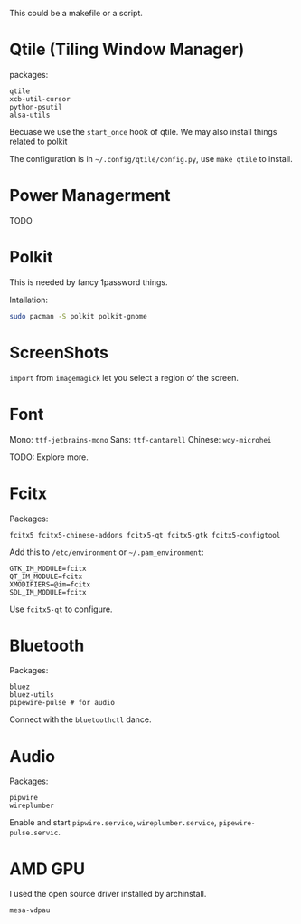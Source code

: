 This could be a makefile or a script.

# Qtile (Tiling Window Manager)

packages:
```
qtile
xcb-util-cursor
python-psutil
alsa-utils
```

Becuase we use the `start_once` hook of qtile. We may also install things related to polkit 

The configuration is in `~/.config/qtile/config.py`, use `make qtile` to install.

# Power Managerment

TODO

# Polkit

This is needed by fancy 1password things.

Intallation:
```bash
sudo pacman -S polkit polkit-gnome
```

# ScreenShots

`import` from `imagemagick` let you select a region of the screen.

# Font

Mono: `ttf-jetbrains-mono`
Sans: `ttf-cantarell`
Chinese: `wqy-microhei`

TODO: Explore more.

# Fcitx

Packages:
```
fcitx5 fcitx5-chinese-addons fcitx5-qt fcitx5-gtk fcitx5-configtool
```

Add this to `/etc/environment` or `~/.pam_environment`:
```
GTK_IM_MODULE=fcitx
QT_IM_MODULE=fcitx
XMODIFIERS=@im=fcitx
SDL_IM_MODULE=fcitx
```

Use `fcitx5-qt` to configure.

# Bluetooth

Packages:
```
bluez
bluez-utils
pipewire-pulse # for audio
```

Connect with the `bluetoothctl` dance.

# Audio

Packages:
```
pipwire
wireplumber
```

Enable and start `pipwire.service`, `wireplumber.service`, `pipewire-pulse.servic`.

# AMD GPU

I used the open source driver installed by archinstall.

```
mesa-vdpau
```

